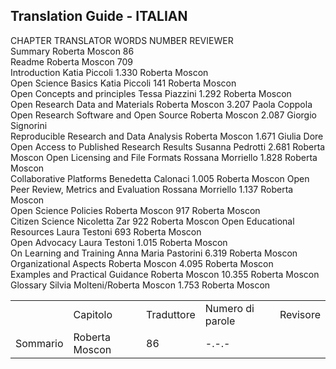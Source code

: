 ## Translation Guide - ITALIAN

CHAPTER	                                        TRANSLATOR	         WORDS NUMBER	REVIEWER	
Summary	                                        Roberta Moscon 	         86			
Readme	                                        Roberta Moscon	         709			
Introduction	                                Katia Piccoli	         1.330		Roberta Moscon	
Open Science Basics	                        Katia Piccoli	         141		Roberta Moscon	
Open Concepts and principles	                Tessa Piazzini	         1.292		Roberta Moscon	
Open Research Data and Materials	        Roberta Moscon	         3.207		Paola Coppola	
Open Research Software and Open Source	        Roberta Moscon 	         2.087		Giorgio Signorini	
Reproducible Research and Data Analysis	        Roberta Moscon	         1.671		Giulia Dore	
Open Access to Published Research Results	Susanna Pedrotti	 2.681		Roberta Moscon 
Open Licensing and File Formats	                Rossana Morriello	 1.828		Roberta Moscon	
Collaborative Platforms	                        Benedetta Calonaci	 1.005		Roberta Moscon 
Open Peer Review, Metrics and Evaluation	Rossana Morriello 	 1.137		Roberta Moscon 	
Open Science Policies	                        Roberta Moscon	         917		Roberta Moscon	
Citizen Science	                                Nicoletta Zar	         922	        Roberta Moscon 
Open Educational Resources	                Laura Testoni	         693	        Roberta Moscon 	 
Open Advocacy	                                Laura Testoni	         1.015		Roberta Moscon	
On Learning and Training	                Anna Maria Pastorini	 6.319		Roberta Moscon 
Organizational Aspects	                        Roberta Moscon 	         4.095   	Roberta Moscon 	
Examples and Practical Guidance	                Roberta Moscon	         10.355 	Roberta Moscon 	
Glossary	                                Silvia Molteni/Roberta Moscon 	1.753	Roberta Moscon 	



<table>
  <tr>
    <td></td>
    <td>Capitolo</td>
    <td>Traduttore</td>
    <td>Numero di parole</td>
    <td>Revisore</td>
  </tr>
  <tr>
    <td>Sommario</td>
    <td>Roberta Moscon</td>
    <td>86</td>
    <td>-.-.-</td>
  </tr>
  <tr>
